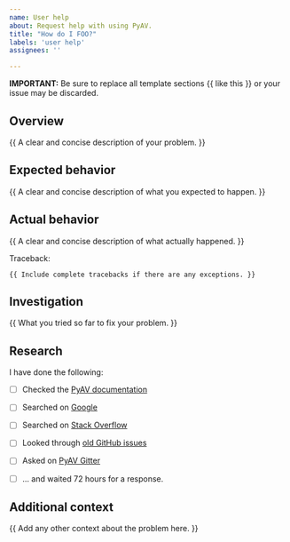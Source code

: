 ```yaml
---
name: User help
about: Request help with using PyAV.
title: "How do I FOO?"
labels: 'user help'
assignees: ''

---
```


**IMPORTANT:** Be sure to replace all template sections {{ like this }} or your issue may be discarded.


## Overview

{{ A clear and concise description of your problem. }}


## Expected behavior

{{ A clear and concise description of what you expected to happen. }}


## Actual behavior

{{ A clear and concise description of what actually happened. }}

Traceback:
```
{{ Include complete tracebacks if there are any exceptions. }}
```


## Investigation

{{ What you tried so far to fix your problem. }}


## Research

I have done the following:

- [ ] Checked the [PyAV documentation](https://pyav.org/docs)
- [ ] Searched on [Google](https://www.google.com/search?q=pyav+how+do+I+foo)
- [ ] Searched on [Stack Overflow](https://stackoverflow.com/search?q=pyav)
- [ ] Looked through [old GitHub issues](https://github.com/PyAV-Org/PyAV/issues?&q=is%3Aissue)
- [ ] Asked on [PyAV Gitter](https://gitter.im/PyAV-Org)
- [ ] ... and waited 72 hours for a response.


## Additional context

{{ Add any other context about the problem here. }}
